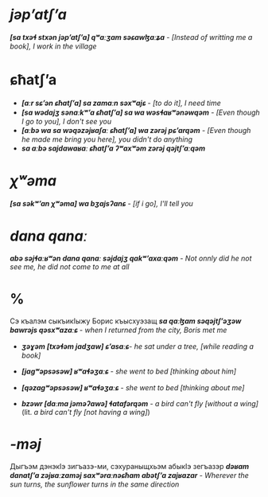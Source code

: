 

# **_jəpʼatʃʼa_**
**_[sa txəɬ stxən jəpʼatʃʼa] qʷaːʒam səɕawɮaːʑa_** - _[Instead of writting me a book], I work in the village_

# **ɕħatʃʼa**
- **_[aːr sɕʼən ɕħatʃʼa] sa zamaːn səxʷajɕ_** - _[to do it], I need time_
- **_[sa wədajʒ sənaːkʷʼa ɕħatʃʼa] sa wa wəsɬaʁʷənəwqəm_** - _[Even though I go to you], I don't see you_
- **_[aːbə wa sa wəqəzəjʁaʃaː ɕħatʃʼa] wa zərəj pɕʼarqəm_** - _[Even though he made me bring you here], you didn't do anything_
- **_sa aːbə sajdawaʁaː ɕħatʃʼa ʔʷaxʷəm zərəj qəjtʃʼaːqəm_**
# **_χʷəma_**
**_[sa səkʷʼan χʷəma] wa bʒajsʔanɕ_** - _[if i go], I'll tell you_


# **_dana qanaː_**
**_abə səjɬaːʁʷən dana qanaː səjdajʒ qakʷʼaxaːqəm_** - _Not onnly did he not see me, he did not come to me at all_

# %

Сэ къалэм сыкъикIыжу Борис къысхуэзащ
**_sa qaːɮam səqəjtʃʼəʒəw bawrəjs qəsxʷazaːɕ_** - _when I returned from the city, Boris met me_


- **_ʒəɣəm [txəɬəm jadʒaw] ɕʼasaːɕ_**- _he sat under a tree, [while reading a book]_
- **_[jagʷəpsəsəw] ʁʷaɬəʒaːɕ_** - _she went to bed [thinking about him]_
- **_[qəzagʷəpsəsəw] ʁʷaɬəʒaːɕ_** - _she went to bed [thinking about me]_

- **_bzəwr [daːma jəməʔawə] ɬatafərqəm_** - _a bird can't fly [without a wing]_ (lit. _a bird can't fly [not having a wing]_)
# **_-məj_**

Дыгъэм дэнэкIэ зигъазэ-ми, сэхураныщхьэм абыкIэ зегъазэр
**_dəʁam danatʃʼa zəjʁaːzaməj saxʷəraːnəɕħam abətʃʼa zajʁazar_** - _Wherever the sun turns, the sunflower turns in the same direction_